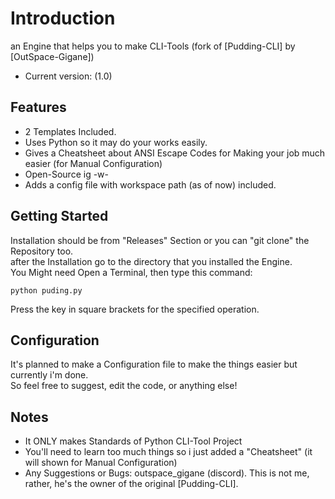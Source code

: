 # Introduction

an Engine that helps you to make CLI-Tools (fork of [Pudding-CLI] by [OutSpace-Gigane])

- Current version: (1.0)

## Features

- 2 Templates Included.
- Uses Python so it may do your works easily.
- Gives a Cheatsheet about ANSI Escape Codes for Making your job much easier (for Manual Configuration)
- Open-Source ig -w-
- Adds a config file with workspace path (as of now) included.

## Getting Started

Installation should be from "Releases" Section or you can "git clone" the Repository too.  
after the Installation go to the directory that you installed the Engine.  
You Might need Open a Terminal, then type this command:

```
python puding.py
```

Press the key in square brackets for the specified operation.

## Configuration

It's planned to make a Configuration file to make the things easier but currently i'm done.  
So feel free to suggest, edit the code, or anything else!

## Notes

- It ONLY makes Standards of Python CLI-Tool Project
- You'll need to learn too much things so i just added a "Cheatsheet" (it will shown for Manual Configuration)
- Any Suggestions or Bugs: outspace_gigane (discord). This is not me, rather, he's the owner of the original [Pudding-CLI].
